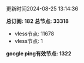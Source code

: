 更新时间2024-08-25 13:14:36

**总订阅: 182**
**总节点: 33318**
- vless节点: 11678
- vless节点: 1

**google ping有效节点: 1322**
